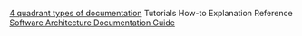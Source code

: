 [4 quadrant types of documentation](https://documentation.divio.com/)
Tutorials
How-to
Explanation
Reference
[Software Architecture Documentation Guide](https://www.workingsoftware.dev/software-architecture-documentation-the-ultimate-guide/?utm_source=hackernewsletter&utm_medium=email&utm_term=code)